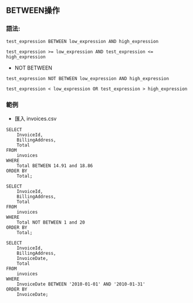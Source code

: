 ## BETWEEN操作

### 語法:
```
test_expression BETWEEN low_expression AND high_expression
```

```
test_expression >= low_expression AND test_expression <= high_expression
```

- NOT BETWEEN

```
test_expression NOT BETWEEN low_expression AND high_expression
```

```
test_expression < low_expression OR test_expression > high_expression
```

### 範例

- 匯入 invoices.csv

```
SELECT
    InvoiceId,
    BillingAddress,
    Total
FROM
    invoices
WHERE
    Total BETWEEN 14.91 and 18.86    
ORDER BY
    Total; 
```

```
SELECT
    InvoiceId,
    BillingAddress,
    Total
FROM
    invoices
WHERE
    Total NOT BETWEEN 1 and 20
ORDER BY
    Total;    
```

```
SELECT
    InvoiceId,
    BillingAddress,
    InvoiceDate,
    Total
FROM
    invoices
WHERE
    InvoiceDate BETWEEN '2010-01-01' AND '2010-01-31'
ORDER BY
    InvoiceDate;    
```

